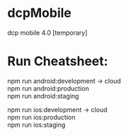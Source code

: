 # dcpMobile
dcp mobile 4.0 [temporary]

# Run Cheatsheet:

npm run android:development -> cloud <br />
npm run android:production <br />
npm run android:staging <br />


npm run ios:development -> cloud <br />
npm run ios:production <br />
npm run ios:staging <br />
